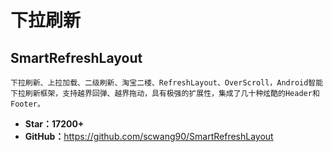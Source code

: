 # 下拉刷新

## SmartRefreshLayout

    下拉刷新、上拉加载、二级刷新、淘宝二楼、RefreshLayout、OverScroll，Android智能下拉刷新框架，支持越界回弹、越界拖动，具有极强的扩展性，集成了几十种炫酷的Header和 Footer。 

* **Star：17200+**
* **GitHub：**<https://github.com/scwang90/SmartRefreshLayout>